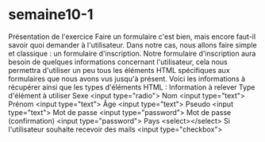 # semaine10-1
Présentation de l'exercice  Faire un formulaire c'est bien, mais encore faut-il savoir quoi demander à l'utilisateur. Dans notre cas, nous allons faire simple et classique : un formulaire d'inscription. Notre formulaire d'inscription aura besoin de quelques informations concernant l'utilisateur, cela nous permettra d'utiliser un peu tous les éléments HTML spécifiques aux formulaires que nous avons vus jusqu'à présent. Voici les informations à récupérer ainsi que les types d'éléments HTML :  Information à relever Type d'élément à utiliser Sexe &lt;input type="radio"> Nom &lt;input type="text"> Prénom &lt;input type="text"> Âge &lt;input type="text"> Pseudo &lt;input type="text"> Mot de passe &lt;input type="password"> Mot de passe (confirmation) &lt;input type="password"> Pays &lt;select>&lt;/select> Si l'utilisateur souhaite recevoir des mails &lt;input type="checkbox">
